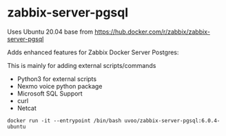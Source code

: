 # zabbix-server-pgsql

Uses Ubuntu 20.04 base from https://hub.docker.com/r/zabbix/zabbix-server-pgsql

Adds enhanced features for Zabbix Docker Server Postgres:

This is mainly for adding external scripts/commands

- Python3 for external scripts
- Nexmo voice python package
- Microsoft SQL Support
- curl
- Netcat

```
docker run -it --entrypoint /bin/bash uvoo/zabbix-server-pgsql:6.0.4-ubuntu
```
